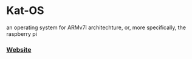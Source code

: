 # Kat-OS
an operating system for ARMv7l architechture, or, more specifically, the raspberry pi


### [Website](http://shortsking.github.io/Kat-OS)
